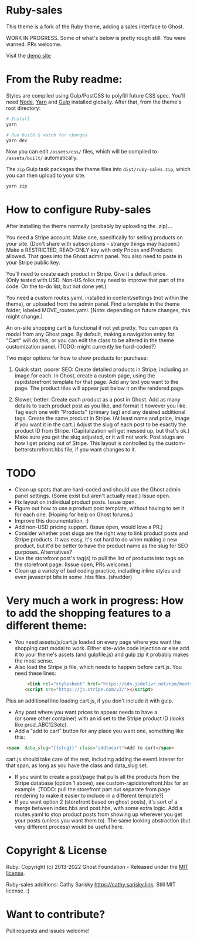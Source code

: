 # Ruby-sales
This theme is a fork of the Ruby theme, adding a sales interface to Ghost.

WORK IN PROGRESS.  Some of what's below is pretty rough still.  You were warned.  PRs welcome.

Visit the [demo site](https://ruby-sales.sarisky.link)

# From the Ruby readme: 
Styles are compiled using Gulp/PostCSS to polyfill future CSS spec. You'll need [Node](https://nodejs.org/), [Yarn](https://yarnpkg.com/) and [Gulp](https://gulpjs.com) installed globally. After that, from the theme's root directory:

```bash
# Install
yarn

# Run build & watch for changes
yarn dev
```

Now you can edit `/assets/css/` files, which will be compiled to `/assets/built/` automatically.

The `zip` Gulp task packages the theme files into `dist/ruby-sales.zip`, which you can then upload to your site.

```bash
yarn zip
```

# How to configure Ruby-sales

After installing the theme normally (probably by uploading the .zip)...

You need a Stripe account.  Make one, specifically for selling products on your site.  (Don't share with subscriptions - strange things may happen.)  Make a RESTRICTED, READ-ONLY key with only Prices and Products allowed.  That goes into the Ghost admin panel.  You also need to paste in your Stripe public key.

You'll need to create each product in Stripe.  Give it a default price.  
(Only tested with USD.  Non-US folks may need to improve that part of the code.  On the to-do list, but not done yet.)

You need a custom routes.yaml, installed in content/settings (not within the theme), or uploaded from the admin panel.  Find a template in the theme folder, labeled MOVE_routes.yaml.  [Note: depending on future changes, this might change.]

An on-site shopping cart is functional if not yet pretty.  You can open its modal from any Ghost page.  By default, making a navigation entry for "Cart" will do this, or you can edit the class to be altered in the theme customization panel.  (TODO: might currently be hard-coded?)

Two major options for how to show products for purchase:
1) Quick start, poorer SEO:  Create detailed products in Stripe, including an image for each.  In Ghost, create a custom page, using the rapidstorefront template for that page.  Add any text you want to the page.  The product tiles will appear just below it on the rendered page.  

2) Slower, better:  Create each product as a post in Ghost.  Add as many details to each product post as you like, and format it however you like.  Tag each one with "Products" (primary tag) and any desired additional tags.  Create the same product in Stripe.  (At least name and price, image if you want it in the cart.)  Adjust the slug of each post to be exactly the product ID from Stripe.  (Capitalization will get messed up, but that's ok.)  Make sure you get the slug adjusted, or it will not work.  Post slugs are how I get pricing out of Stripe.  This layout is controlled by the custom-betterstorefront.hbs file, if you want changes to it.  

# TODO
* Clean up spots that are hard-coded and should use the Ghost admin panel settings.  (Some exist but aren't actually read.)  Issue open.
* Fix layout on individual product posts.  Issue open.
* Figure out how to use a product post template, without having to set it for each one. (Hoping for help on Ghost forums.)
* Improve this documentation. :)
* Add non-USD pricing support. (Issue open, would love a PR.)
* Consider whether post slugs are the right way to link product posts and Stripe products.  It was easy, it's not hard to do when making a new product, but it'd be better to have the product name as the slug for SEO purposes.  Alternatives?
* Use the storefront post's tag(s) to pull the list of products into tags on the storefront page. (Issue open, PRs welcome.)
* Clean up a variety of bad coding practice, including inline styles and even javascript bits in some .hbs files. (shudder)

# Very much a work in progress: How to add the shopping features to a different theme:
* You need assets/js/cart.js loaded on every page where you want the shopping cart modal to work.  Either site-wide code injection or else add it to your theme's assets (and gulpfile.js) and gulp zip it probably makes the most sense.
* Also load the Stripe js file, which needs to happen before cart.js.  You need these lines:
```html    
        <link rel="stylesheet" href="https://cdn.jsdelivr.net/npm/bootstrap-icons@1.5.0/font/bootstrap-icons.css">
       <script src="https://js.stripe.com/v3/"></script>
```
Plus an additional line loading cart.js, if you don't include it with gulp.
* Any post where you want prices to appear needs to have a <div> (or some other container) with an id set to the Stripe product ID (looks like prod_ABC123etc).
* Add a "add to cart" button for any place you want one, something like this:
```html
<span  data_slug="{{slug}}" class="addtocart">Add to cart</span>
```
cart.js should take care of the rest, including adding the eventListener for that span, as long as you have the class and data_slug set.  
* If you want to create a post/page that pulls all the products from the Stripe database (option 1 above), see custom-rapidstorefront.hbs for an example.  [TODO: pull the storefront part out separate from page rendering to make it easier to include in a different template?]
* If you want option 2 (storefront based on ghost posts), it's sort of a merge between index.hbs and post.hbs, with some extra logic.  Add a routes.yaml to stop product posts from showing up wherever you get your posts (unless you want them to).  The same looking abstraction (but very different process) would be useful here.

# Copyright & License

Ruby: Copyright (c) 2013-2022 Ghost Foundation - Released under the [MIT license](LICENSE).

Ruby-sales additions: Cathy Sarisky https://cathy.sarisky.link.  Still MIT license. :)

# Want to contribute?
Pull requests and issues welcome!